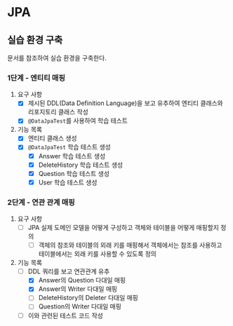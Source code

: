 # JPA

## 실습 환경 구축

문서를 참조하여 실습 환경을 구축한다.

### 1단계 - 엔티티 매핑

1. 요구 사항
    - [x] 제시된 DDL(Data Definition Language)을 보고 유추하여 엔티티 클래스와 리포지토리 클래스 작성
    - [x] `@DataJpaTest`를 사용하여 학습 테스트
2. 기능 목록
    - [x] 엔티티 클래스 생성
    - [x] `@DataJpaTest` 학습 테스트 생성
        - [x] Answer 학습 테스트 생성
        - [x] DeleteHistory 학습 테스트 생성
        - [x] Question 학습 테스트 생성
        - [x] User 학습 테스트 생성

### 2단계 - 연관 관계 매핑

1. 요구 사항
    - [ ] JPA 실제 도메인 모델을 어떻게 구성하고 객체와 테이블을 어떻게 매핑할지 정의
        - [ ] 객체의 참조와 테이블의 외래 키를 매핑해서 객체에서는 참조를 사용하고 테이블에서는 외래 키를 사용할 수 있도록 정의
2. 기능 목록
    - [ ] DDL 쿼리를 보고 연관관계 유추
        - [x] Answer의 Question 다대일 매핑
        - [x] Answer의 Writer 다대일 매핑
        - [ ] DeleteHistory의 Deleter 다대일 매핑
        - [ ] Question의 Writer 다대일 매핑
    - [ ] 이와 관련된 테스트 코드 작성